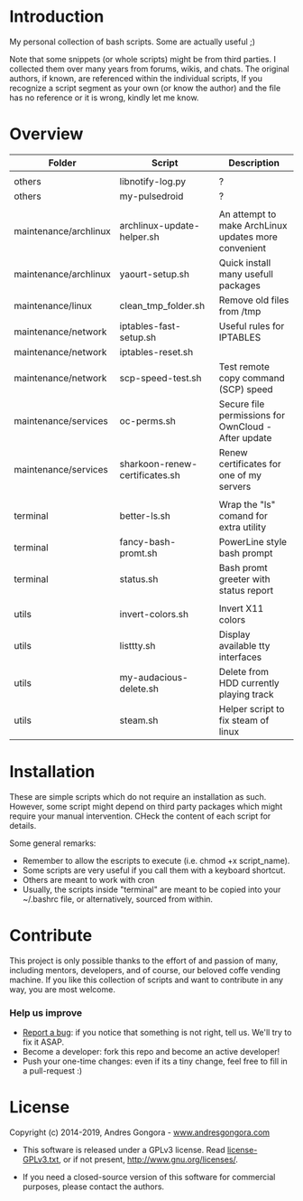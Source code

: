 <!--------------------------------------+-------------------------------------->
#                                  Introduction
<!--------------------------------------+-------------------------------------->
My personal collection of bash scripts. Some are actually useful ;)

Note that some snippets (or whole scripts) might be from third parties.
I collected them over many years from forums, wikis, and chats.
The original authors, if known, are referenced within the individual scripts,
If you recognize a script segment as your own (or know the author) and the file
has no reference or it is wrong, kindly let me know.




<!--------------------------------------+-------------------------------------->
#                                    Overview
<!--------------------------------------+-------------------------------------->

| Folder                	| Script                         	| Description                                          	|
|-----------------------	|--------------------------------	|------------------------------------------------------	|
|                       	|                                	|                                                      	|
| others                	| libnotify-log.py               	| ?                                                    	|
| others                	| my-pulsedroid                  	| ?                                                    	|
|                       	|                                	|                                                      	|
| maintenance/archlinux 	| archlinux-update-helper.sh     	| An attempt to make ArchLinux updates more convenient 	|
| maintenance/archlinux 	| yaourt-setup.sh               	| Quick install many usefull packages                  	|
| maintenance/linux     	| clean_tmp_folder.sh            	| Remove old files from /tmp                           	|
| maintenance/network   	| iptables-fast-setup.sh         	| Useful rules for IPTABLES                            	|
| maintenance/network   	| iptables-reset.sh              	|                                                      	|
| maintenance/network   	| scp-speed-test.sh              	| Test remote copy command (SCP) speed                 	|
| maintenance/services  	| oc-perms.sh                    	| Secure file permissions for OwnCloud - After update  	|
| maintenance/services  	| sharkoon-renew-certificates.sh 	| Renew certificates for one of my servers             	|
|                       	|                                	|                                                      	|
| terminal              	| better-ls.sh                   	| Wrap the "ls" comand for extra utility              	|
| terminal              	| fancy-bash-promt.sh            	| PowerLine style bash prompt                           |
| terminal              	| status.sh                      	| Bash promt greeter with status report               	|
|                       	|                                	|                                                      	|
| utils                    	| invert-colors.sh                 	| Invert X11 colors                                    	|
| utils                    	| listtty.sh                        	| Display available tty interfaces                     	|
| utils                    	| my-audacious-delete.sh            	| Delete from HDD currently playing track              	|
| utils                    	| steam.sh                          	| Helper script to fix steam of linux                  	|




<!--------------------------------------+-------------------------------------->
#                                  Installation
<!--------------------------------------+-------------------------------------->

These are simple scripts which do not require an installation as such.
However, some script might depend on third party packages which might require
your manual intervention. CHeck the content of each script for details.

Some general remarks:

* Remember to allow the escripts to execute (i.e. chmod +x script_name).
* Some scripts are very useful if you call them with a keyboard shortcut.
* Others are meant to work with cron
* Usually, the scripts inside "terminal" are meant to be copied into
your ~/.bashrc file, or alternatively, sourced from within.




<!--------------------------------------+-------------------------------------->
#                                   Contribute
<!--------------------------------------+-------------------------------------->

This project is only possible thanks to the effort of and passion of many, 
including mentors, developers, and of course, our beloved coffe vending machine.
If you like this collection of scripts and want to contribute in any way,
you are most welcome.

### Help us improve

*   [Report a bug](https://github.com/andresgongora/scripts/issues): if you notice that something is not right, tell us. We'll try to fix it ASAP.
*   Become a developer: fork this repo and become an active developer!
*   Push your one-time changes: even if its a tiny change, feel free to fill in a pull-request :)




<!--------------------------------------+-------------------------------------->
#                                    License
<!--------------------------------------+-------------------------------------->

Copyright (c) 2014-2019, Andres Gongora - www.andresgongora.com

* This software is released under a GPLv3 license.
  Read [license-GPLv3.txt](LICENSE),
  or if not present, <http://www.gnu.org/licenses/>.

* If you need a closed-source version of this software
  for commercial purposes, please contact the authors.

